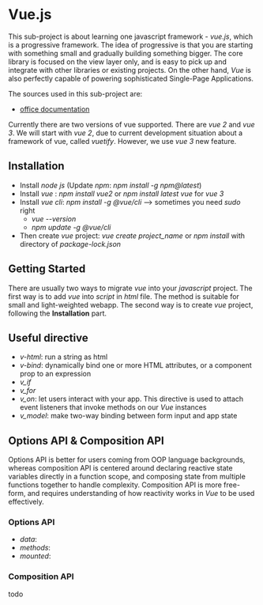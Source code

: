 # Vue.js
This sub-project is about learning one javascript framework - _vue.js_, which is a progressive framework. 
The idea of progressive is that you are starting with something small and gradually building something bigger.
The core library is focused on the view layer only, and is easy to pick up and integrate with other libraries or
existing projects. On the other hand, _Vue_ is also perfectly capable of powering sophisticated Single-Page Applications.

The sources used in this sub-project are:
- [office documentation](https://vuejs.org/guide/introduction.html)

Currently there are two versions of vue supported. There are _vue 2_ and _vue 3_. We will start with _vue 2_, 
due to current development situation about a framework of vue, called _vuetify_. However, we use _vue 3_ new feature.

## Installation
- Install _node js_ (Update _npm_: _npm install -g npm@latest_)
- Install _vue_ : _npm install vue2_ or _npm install latest vue_ for _vue 3_
- Install _vue cli_: _npm install -g @vue/cli_ --> sometimes you need _sudo_ right
  - _vue --version_ 
  - _npm update -g @vue/cli_
- Then create _vue_ project: _vue create project_name_ or _npm install_ with directory of _package-lock.json_

## Getting Started
There are usually two ways to migrate _vue_ into your _javascript_ project. 
The first way is to add _vue_ into _script_ in _html_ file. The method is suitable for small and light-weighted webapp.
The second way is to create _vue_ project, following the __Installation__ part.  

## Useful directive
- _v-html_: run a string as html
- _v-bind_: dynamically bind one or more HTML attributes, or a component prop to an expression
- _v_if_
- _v_for_
- _v_on_: let users interact with your app. This directive is used to attach event listeners that
invoke methods on our _Vue_ instances
- _v_model_: make two-way binding between form input and app state

## Options API & Composition API
Options API is better for users coming from OOP language backgrounds, whereas composition API is centered around 
declaring reactive state variables directly in a function scope, and composing state from multiple functions together
to handle complexity. Composition API is more free-form, and requires understanding of how reactivity works in _Vue_
to be used effectively. 
### Options API
- _data_: 
- _methods_:
- _mounted_:
### Composition API
todo
